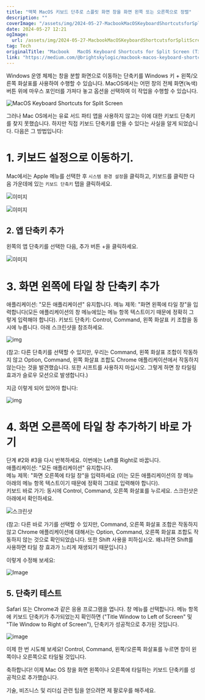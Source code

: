 ```yaml
---
title: "맥북 MacOS 키보드 단추로 스플릿 화면 창을 화면 왼쪽 또는 오른쪽으로 정렬"
description: ""
coverImage: "/assets/img/2024-05-27-MacbookMacOSKeyboardShortcutsforSplitScreenTileWindowstoLeftorRightofScreen_0.png"
date: 2024-05-27 12:21
ogImage:
  url: /assets/img/2024-05-27-MacbookMacOSKeyboardShortcutsforSplitScreenTileWindowstoLeftorRightofScreen_0.png
tag: Tech
originalTitle: "Macbook   MacOS Keyboard Shortcuts for Split Screen (Tile Windows to Left or Right of Screen)"
link: "https://medium.com/@brightskylogic/macbook-macos-keyboard-shortcuts-for-split-screen-tile-windows-left-and-right-d5ebb6342d37"
---
```


Windows 운영 체제는 창을 분할 화면으로 이동하는 단축키를 Windows 키 + 왼쪽/오른쪽 화살표를 사용하여 수행할 수 있습니다. MacOS에서는 어떤 창의 전체 화면(녹색) 버튼 위에 마우스 포인터를 가져다 놓고 옵션을 선택하여 이 작업을 수행할 수 있습니다.

![MacOS Keyboard Shortcuts for Split Screen](/assets/img/2024-05-27-MacbookMacOSKeyboardShortcutsforSplitScreenTileWindowstoLeftorRightofScreen_0.png)

그러나 Mac OS에서는 유료 서드 파티 앱을 사용하지 않고는 이에 대한 키보드 단축키를 찾지 못했습니다. 하지만 직접 키보드 단축키를 만들 수 있다는 사실을 알게 되었습니다. 다음은 그 방법입니다:

# 1. 키보드 설정으로 이동하기.

<div class="content-ad"></div>

Mac에서는 Apple 메뉴를 선택한 후 `시스템 환경 설정`을 클릭하고, 키보드를 클릭한 다음 가운데에 있는 `키보드 단축키` 탭을 클릭하세요.

![이미지](/assets/img/2024-05-27-MacbookMacOSKeyboardShortcutsforSplitScreenTileWindowstoLeftorRightofScreen_1.png)

![이미지](/assets/img/2024-05-27-MacbookMacOSKeyboardShortcutsforSplitScreenTileWindowstoLeftorRightofScreen_2.png)

## 2. 앱 단축키 추가

<div class="content-ad"></div>

왼쪽의 앱 단축키를 선택한 다음, 추가 버튼 +을 클릭하세요.

![이미지](/assets/img/2024-05-27-MacbookMacOSKeyboardShortcutsforSplitScreenTileWindowstoLeftorRightofScreen_3.png)

# 3. 화면 왼쪽에 타일 창 단축키 추가

애플리케이션: "모든 애플리케이션" 유지합니다.
메뉴 제목: "화면 왼쪽에 타일 창"을 입력합니다(모든 애플리케이션의 창 메뉴에있는 메뉴 항목 텍스트이기 때문에 정확히 그렇게 입력해야 합니다).
키보드 단축키: Control, Command, 왼쪽 화살표 키 조합을 동시에 누릅니다. 아래 스크린샷을 참조하세요.

<div class="content-ad"></div>


![img](/assets/img/2024-05-27-MacbookMacOSKeyboardShortcutsforSplitScreenTileWindowstoLeftorRightofScreen_4.png)

(참고: 다른 단축키를 선택할 수 있지만, 우리는 Command, 왼쪽 화살표 조합이 작동하지 않고 Option, Command, 왼쪽 화살표 조합도 Chrome 애플리케이션에서 작동하지 않는다는 것을 발견했습니다. 또한 시프트를 사용하지 마십시오. 그렇게 하면 창 타일링 효과가 슬로우 모션으로 발생합니다.)

지금 이렇게 되어 있어야 합니다:

![img](/assets/img/2024-05-27-MacbookMacOSKeyboardShortcutsforSplitScreenTileWindowstoLeftorRightofScreen_5.png)


<div class="content-ad"></div>

# 4. 화면 오른쪽에 타일 창 추가하기 바로 가기

단계 #2와 #3을 다시 반복하세요. 이번에는 Left를 Right로 바꿉니다.  
애플리케이션: "모든 애플리케이션" 유지합니다.  
메뉴 제목: "화면 오른쪽에 타일 창"을 입력하세요 (이는 모든 애플리케이션의 창 메뉴 아래의 메뉴 항목 텍스트이기 때문에 정확히 그대로 입력해야 합니다).  
키보드 바로 가기: 동시에 Control, Command, 오른쪽 화살표를 누르세요. 스크린샷은 아래에서 확인하세요.

![스크린샷](/assets/img/2024-05-27-MacbookMacOSKeyboardShortcutsforSplitScreenTileWindowstoLeftorRightofScreen_6.png)

(참고: 다른 바로 가기를 선택할 수 있지만, Command, 오른쪽 화살표 조합은 작동하지 않고 Chrome 애플리케이션에 대해서는 Option, Command, 오른쪽 화살표 조합도 작동하지 않는 것으로 확인되었습니다. 또한 Shift 사용을 피하십시오. 왜냐하면 Shift를 사용하면 타일 창 효과가 느리게 재생되기 때문입니다.)

<div class="content-ad"></div>

이렇게 수정해 보세요:

![Image](/assets/img/2024-05-27-MacbookMacOSKeyboardShortcutsforSplitScreenTileWindowstoLeftorRightofScreen_7.png)

## 5. 단축키 테스트

Safari 또는 Chrome과 같은 응용 프로그램을 엽니다. 창 메뉴를 선택합니다. 메뉴 항목에 키보드 단축키가 추가되었는지 확인하면 ("Title Window to Left of Screen" 및 "Tile Window to Right of Screen"), 단축키가 성공적으로 추가된 것입니다.

<div class="content-ad"></div>

![image](/assets/img/2024-05-27-MacbookMacOSKeyboardShortcutsforSplitScreenTileWindowstoLeftorRightofScreen_8.png)

이제 한 번 시도해 보세요! Control, Command, 왼쪽/오른쪽 화살표를 누르면 창이 왼쪽이나 오른쪽으로 타일될 것입니다.

축하합니다! 이제 Mac OS 창을 화면 왼쪽이나 오른쪽에 타일하는 키보드 단축키를 성공적으로 추가했습니다.

기술, 비즈니스 및 리더십 관련 팁을 얻으려면 제 팔로우를 해주세요.
